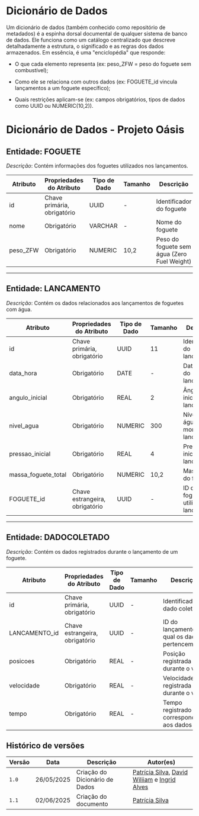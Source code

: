 # Dicionário de Dados 

Um dicionário de dados (também conhecido como repositório de metadados) é a espinha dorsal documental de qualquer sistema de banco de dados. Ele funciona como um catálogo centralizado que descreve detalhadamente a estrutura, o significado e as regras dos dados armazenados. Em essência, é uma "enciclopédia" que responde:

- O que cada elemento representa (ex: peso_ZFW = peso do foguete sem combustível);

- Como ele se relaciona com outros dados (ex: FOGUETE_id vincula lançamentos a um foguete específico);

- Quais restrições aplicam-se (ex: campos obrigatórios, tipos de dados como UUID ou NUMERIC(10,2)).

# Dicionário de Dados - Projeto Oásis

## Entidade: FOGUETE  
*Descrição*: Contém informações dos foguetes utilizados nos lançamentos.  

| Atributo  | Propriedades do Atributo       | Tipo de Dado | Tamanho | Descrição                          |
|-----------|--------------------------------|--------------|---------|------------------------------------|
| id        | Chave primária, obrigatório    | UUID         | \-      | Identificador do foguete          |
| nome      | Obrigatório                    | VARCHAR      | \-      | Nome do foguete                   |
| peso_ZFW  | Obrigatório                    | NUMERIC      | 10,2    | Peso do foguete sem água (Zero Fuel Weight) |

---

## Entidade: LANCAMENTO  
*Descrição*: Contém os dados relacionados aos lançamentos de foguetes com água.  

| Atributo           | Propriedades do Atributo              | Tipo de Dado | Tamanho | Descrição                                |
|--------------------|---------------------------------------|--------------|---------|------------------------------------------|
| id                 | Chave primária, obrigatório           | UUID         | 11      | Identificador do lançamento             |
| data_hora          | Obrigatório                           | DATE         | \-      | Data e hora do lançamento               |
| angulo_inicial     | Obrigatório                           | REAL         | 2       | Ângulo inicial do lançamento            |
| nivel_agua         | Obrigatório                           | NUMERIC      | 300     | Nível de água no momento do lançamento  |
| pressao_inicial    | Obrigatório                           | REAL         | 4       | Pressão inicial no lançamento           |
| massa_foguete_total| Obrigatório                           | NUMERIC      | 10,2    | Massa total do foguete                  |
| FOGUETE_id         | Chave estrangeira, obrigatório        | UUID         | \-      | ID do foguete utilizado no lançamento   |

---

## Entidade: DADOCOLETADO  
*Descrição*: Contém os dados registrados durante o lançamento de um foguete.  

| Atributo      | Propriedades do Atributo       | Tipo de Dado | Tamanho | Descrição                                      |
|---------------|--------------------------------|--------------|---------|------------------------------------------------|
| id            | Chave primária, obrigatório    | UUID         | \-      | Identificador do dado coletado                |
| LANCAMENTO_id | Chave estrangeira, obrigatório | UUID         | \-      | ID do lançamento ao qual os dados pertencem   |
| posicoes      | Obrigatório                    | REAL         | \-      | Posição registrada durante o voo              |
| velocidade    | Obrigatório                    | REAL         | \-      | Velocidade registrada durante o voo           |
| tempo         | Obrigatório                    | REAL         | \-      | Tempo registrado correspondente aos dados     |

## Histórico de versões

| Versão | Data | Descrição | Autor(es) | 
| -- | -- | -- | -- |
|`1.0`|26/05/2025| Criação do Dicionário de Dados | [Patrícia Silva](https://github.com/Patyhelenaa), [David Wiliiam](https://github.com/sluucke) e [Ingrid Alves](https://github.com/alvesingrid) |
|`1.1`|02/06/2025| Criação do documento | [Patrícia Silva](https://github.com/Patyhelenaa) |